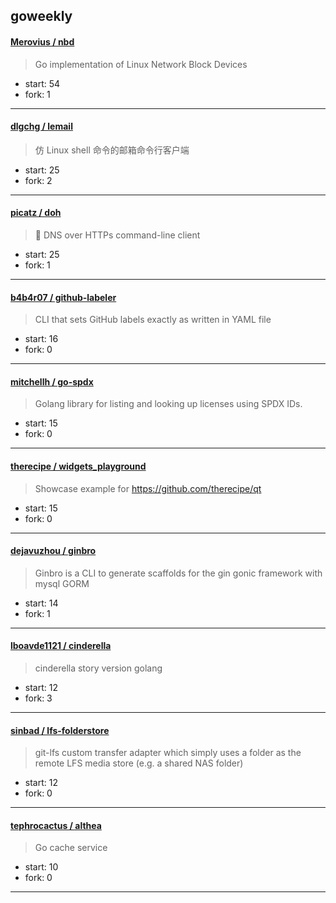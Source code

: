 ## goweekly

#### [Merovius / nbd](https://github.com/Merovius/nbd)

> Go implementation of Linux Network Block Devices

+ start: 54
+ fork: 1

----


#### [dlgchg / lemail](https://github.com/dlgchg/lemail)

> 仿 Linux shell 命令的邮箱命令行客户端

+ start: 25
+ fork: 2

----


#### [picatz / doh](https://github.com/picatz/doh)

> 🍩  DNS over HTTPs command-line client

+ start: 25
+ fork: 1

----


#### [b4b4r07 / github-labeler](https://github.com/b4b4r07/github-labeler)

> CLI that sets GitHub labels exactly as written in YAML file

+ start: 16
+ fork: 0

----


#### [mitchellh / go-spdx](https://github.com/mitchellh/go-spdx)

> Golang library for listing and looking up licenses using SPDX IDs. 

+ start: 15
+ fork: 0

----


#### [therecipe / widgets_playground](https://github.com/therecipe/widgets_playground)

> Showcase example for https://github.com/therecipe/qt

+ start: 15
+ fork: 0

----


#### [dejavuzhou / ginbro](https://github.com/dejavuzhou/ginbro)

> Ginbro is a CLI to generate scaffolds for the gin gonic framework with mysql GORM

+ start: 14
+ fork: 1

----


#### [lboavde1121 / cinderella](https://github.com/lboavde1121/cinderella)

> cinderella story version golang 

+ start: 12
+ fork: 3

----


#### [sinbad / lfs-folderstore](https://github.com/sinbad/lfs-folderstore)

> git-lfs custom transfer adapter which simply uses a folder as the remote LFS media store (e.g. a shared NAS folder)

+ start: 12
+ fork: 0

----


#### [tephrocactus / althea](https://github.com/tephrocactus/althea)

> Go cache service

+ start: 10
+ fork: 0

----

